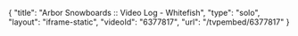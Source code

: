 {
    "title": "Arbor Snowboards :: Video Log - Whitefish",
    "type": "solo",
    "layout": "iframe-static",
    "videoId": "6377817",
    "url": "\/tvpembed\/6377817"
}